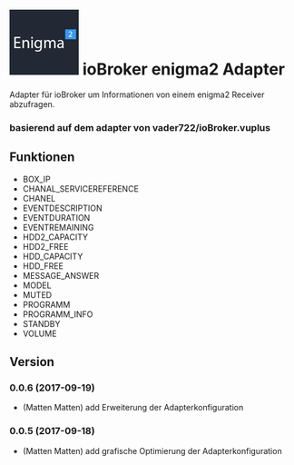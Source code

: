 ![Logo](admin/enigma2.png)
ioBroker enigma2 Adapter
==============
Adapter für ioBroker um Informationen von einem enigma2 Receiver abzufragen.

### basierend auf dem adapter von vader722/ioBroker.vuplus


## Funktionen
- BOX_IP
- CHANAL_SERVICEREFERENCE
- CHANEL
- EVENTDESCRIPTION
- EVENTDURATION
- EVENTREMAINING
- HDD2_CAPACITY
- HDD2_FREE
- HDD_CAPACITY
- HDD_FREE
- MESSAGE_ANSWER
- MODEL
- MUTED
- PROGRAMM
- PROGRAMM_INFO
- STANDBY
- VOLUME

## Version

### 0.0.6 (2017-09-19)
* (Matten Matten) add Erweiterung der Adapterkonfiguration

### 0.0.5 (2017-09-18)
* (Matten Matten) add grafische Optimierung der Adapterkonfiguration
